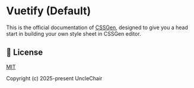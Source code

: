 # Vuetify (Default)

This is the official documentation of [CSSGen](https://silicious.net/), designed to give you a head start in building your own style sheet in CSSGen editor.

## 📑 License
[MIT](http://opensource.org/licenses/MIT)

Copyright (c) 2025-present UncleChair
